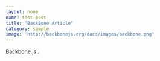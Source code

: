 ```yaml
---
layout: none
name: test-post
title: "BackBone Article"
category: sample
image: "http://backbonejs.org/docs/images/backbone.png"
---
```


Backbone.js . 